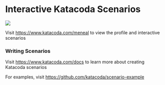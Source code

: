 # Interactive Katacoda Scenarios

[![](http://shields.katacoda.com/katacoda/meneal/count.svg)](https://www.katacoda.com/meneal "Get your profile on Katacoda.com")

Visit https://www.katacoda.com/meneal to view the profile and interactive scenarios

### Writing Scenarios
Visit https://www.katacoda.com/docs to learn more about creating Katacoda scenarios

For examples, visit https://github.com/katacoda/scenario-example
